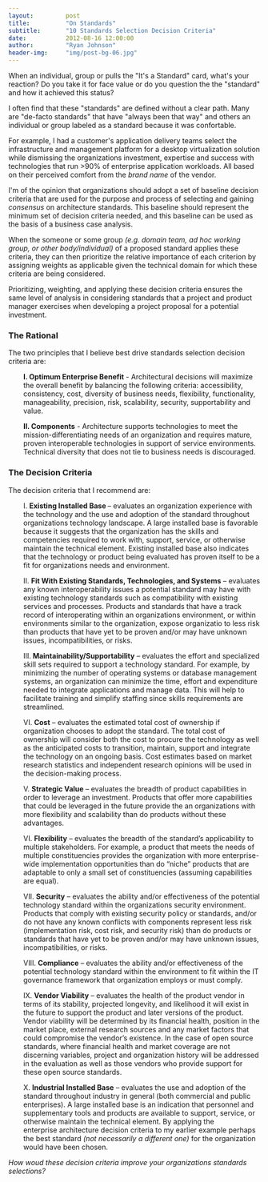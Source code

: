 ```yaml
---
layout:         post
title:          "On Standards"
subtitle:       "10 Standards Selection Decision Criteria"
date:           2012-08-16 12:00:00
author:         "Ryan Johnson"
header-img:     "img/post-bg-06.jpg"
---
```


When an individual, group or pulls the "It's a Standard" card, what's your reaction? Do you take it for face value or do you question the the "standard" and how it achieved this status?

I often find that these "standards" are defined without a clear path. Many are "de-facto standards" that have "always been that way" and others an individual or group labeled as a standard because it was confortable.

For example, I had a customer's application delivery teams select the infrastructure and management platform for a desktop virtualization solution while dismissing the organizations investment, expertise and success with technologies that run &gt;90% of enterprise application workloads. All based on their perceived comfort from the <em>brand name </em>of the vendor.

I'm of the opinion that organizations should adopt a set of baseline decision criteria that are used for the purpose and process of selecting and gaining <em>consensus</em> on architecture standards. This baseline should represent the minimum set of decision criteria needed, and this baseline can be used as the basis of a business case analysis.

When the someone or some group <em>(e.g. domain team, ad hoc working group, or other body/individual)</em> of a proposed standard applies these criteria, they can then prioritize the relative importance of each criterion by assigning weights as applicable given the technical domain for which these criteria are being considered.

Prioritizing, weighting, and applying these decision criteria ensures the same level of analysis in considering standards that a project and product manager exercises when developing a project proposal for a potential investment.

<h3>The Rational</h3>

The two principles that I believe best drive standards selection decision criteria are:

<p style="padding-left: 30px;"><strong>I. Optimum Enterprise Benefit</strong> - Architectural decisions will maximize the overall benefit by balancing the following criteria: accessibility, consistency, cost, diversity of business needs, flexibility, functionality, manageability, precision, risk, scalability, security, supportability and value.

<p style="padding-left: 30px;"><strong>II. Components</strong> - Architecture supports technologies to meet the mission-differentiating needs of an organization and requires mature, proven interoperable technologies in support of service environments. Technical diversity that does not tie to business needs is discouraged.

<h3>The Decision Criteria</h3>

The decision criteria that I recommend are:

<p style="padding-left: 30px;">I. <strong>Existing Installed Base </strong>– evaluates an organization experience with the technology and the use and adoption of the standard throughout organizations technology landscape. A large installed base is favorable because it suggests that the organization has the skills and competencies required to work with, support, service, or otherwise maintain the technical element. Existing installed base also indicates that the technology or product being evaluated has proven itself to be a fit for organizations needs and environment.

<p style="padding-left: 30px;">II. <strong>Fit With Existing Standards, Technologies, and Systems</strong> – evaluates any known interoperability issues a potential standard may have with existing technology standards such as compatibility with existing services and processes. Products and standards that have a track record of interoperating within an organizations environment, or within environments similar to the organization, expose organizatio to less risk than products that have yet to be proven and/or may have unknown issues, incompatibilities, or risks.

<p style="padding-left: 30px;">III.<strong> Maintainability/Supportability</strong> – evaluates the effort and specialized skill sets required to support a technology standard. For example, by minimizing the number of operating systems or database management systems, an organization can minimize the time, effort and expenditure needed to integrate applications and manage data. This will help to facilitate training and simplify staffing since skills requirements are streamlined.

<p style="padding-left: 30px;">VI. <strong>Cost</strong> – evaluates the estimated total cost of ownership if organization chooses to adopt the standard. The total cost of ownership will consider both the cost to procure the technology as well as the anticipated costs to transition, maintain, support and integrate the technology on an ongoing basis. Cost estimates based on market research statistics and independent research opinions will be used in the decision-making process.

<p style="padding-left: 30px;">V. <strong>Strategic Value</strong> – evaluates the breadth of product capabilities in order to leverage an investment. Products that offer more capabilities that could be leveraged in the future provide the an organizations with more flexibility and scalability than do products without these advantages.

<p style="padding-left: 30px;">VI. <strong>Flexibility</strong> – evaluates the breadth of the standard’s applicability to multiple stakeholders. For example, a product that meets the needs of multiple constituencies provides the organization with more enterprise-wide implementation opportunities than do “niche” products that are adaptable to only a small set of constituencies (assuming capabilities are equal).

<p style="padding-left: 30px;">VII. <strong>Security</strong> – evaluates the ability and/or effectiveness of the potential technology standard within the organizations security environment. Products that comply with existing security policy or standards, and/or do not have any known conflicts with components represent less risk (implementation risk, cost risk, and security risk) than do products or standards that have yet to be proven and/or may have unknown issues, incompatibilities, or risks.

<p style="padding-left: 30px;">VIII. <strong>Compliance</strong> – evaluates the ability and/or effectiveness of the potential technology standard within the environment to fit within the IT governance framework that organization employs or must comply.

<p style="padding-left: 30px;">IX. <strong>Vendor Viability</strong> – evaluates the health of the product vendor in terms of its stability, projected longevity, and likelihood it will exist in the future to support the product and later versions of the product. Vendor viability will be determined by its financial health, position in the market place, external research sources and any market factors that could compromise the vendor’s existence. In the case of open source standards, where financial health and market coverage are not discerning variables, project and organization history will be addressed in the evaluation as well as those vendors who provide support for these open source standards.

<p style="padding-left: 30px;">X. <strong>Industrial Installed Base</strong> – evaluates the use and adoption of the standard throughout industry in general (both commercial and public enterprises). A large installed base is an indication that personnel and supplementary tools and products are available to support, service, or otherwise maintain the technical element.
By applying the enterprise architecture decision criteria to my earlier example perhaps the best standard <em>(not necessarily a different one)</em> for the organization would have been chosen.

<em>How woud these decision criteria improve your organizations standards selections?</em>
